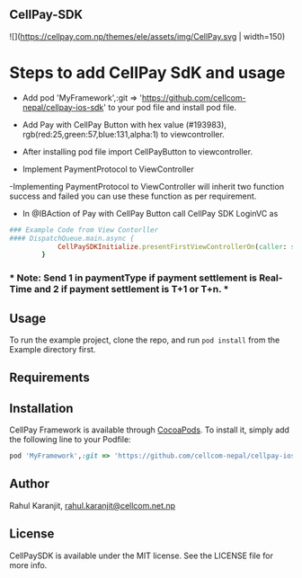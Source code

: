 ## CellPay-SDK
![](https://cellpay.com.np/themes/ele/assets/img/CellPay.svg | width=150)

# Steps to add CellPay SdK and usage

- Add pod 'MyFramework',:git => 'https://github.com/cellcom-nepal/cellpay-ios-sdk' to your pod file and install pod file.

- Add Pay with CellPay Button with hex value (#193983), rgb(red:25,green:57,blue:131,alpha:1) to viewcontroller.

- After installing pod file  import CellPayButton to viewcontroller.

- Implement PaymentProtocol to ViewController

-Implementing PaymentProtocol to ViewController will inherit two function success and failed you can use these function as per requirement.

- In @IBAction of Pay with CellPay Button call CellPay SDK LoginVC as

```ruby
### Example Code from View Contorller
#### DispatchQueue.main.async {
            CellPaySDKInitialize.presentFirstViewControllerOn(caller: self, requiredArgument: CellPayPaymentArguments(mobileNumber: "9801977861", merchantName: "Online Shop", paymentType: 1, price: 10, invoiceID: "1234152256"), delegate: self, islive: false)
        }
```

### * Note: Send 1 in paymentType if payment settlement is Real-Time and 2 if payment settlement is T+1 or T+n. *


## Usage

To run the example project, clone the repo, and run `pod install` from the Example directory first.

## Requirements

## Installation

CellPay Framework is available through [CocoaPods](http://cocoapods.org). To install it, simply add the following line to your Podfile:

```ruby
pod 'MyFramework',:git => 'https://github.com/cellcom-nepal/cellpay-ios-sdk'
```

## Author

Rahul Karanjit, rahul.karanjit@cellcom.net.np

## License

CellPaySDK is available under the MIT license. See the LICENSE file for more info.
